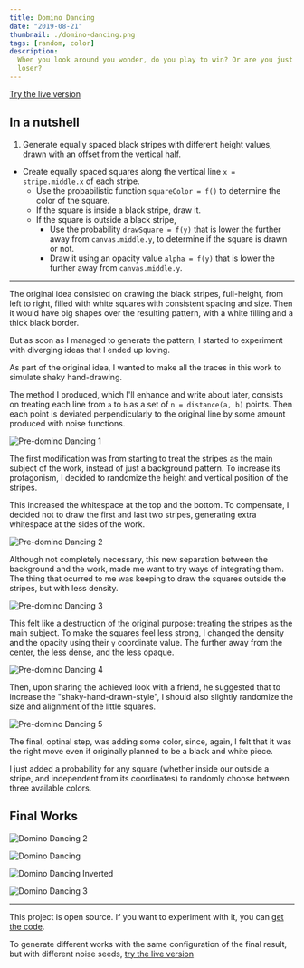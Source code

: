 ```yaml
---
title: Domino Dancing
date: "2019-08-21"
thumbnail: ./domino-dancing.png
tags: [random, color]
description:
  When you look around you wonder, do you play to win? Or are you just a bad
  loser?
---
```


[Try the live version](https://play.generativemistakes.art/domino-dancing/)

## In a nutshell

1. Generate equally spaced black stripes with different height values, drawn
   with an offset from the vertical half.

- Create equally spaced squares along the vertical line `x = stripe.middle.x` of
  each stripe.
  - Use the probabilistic function `squareColor = f()` to determine the color of
    the square.
  - If the square is inside a black stripe, draw it.
  - If the square is outside a black stripe,
    - Use the probability `drawSquare = f(y)` that is lower the further away
      from `canvas.middle.y`, to determine if the square is drawn or not.
    - Draw it using an opacity value `alpha = f(y)` that is lower the further
      away from `canvas.middle.y`.

---

The original idea consisted on drawing the black stripes, full-height, from left
to right, filled with white squares with consistent spacing and size. Then it
would have big shapes over the resulting pattern, with a white filling and a
thick black border.

But as soon as I managed to generate the pattern, I started to experiment with
diverging ideas that I ended up loving.

As part of the original idea, I wanted to make all the traces in this work to
simulate shaky hand-drawing.

The method I produced, which I'll enhance and write about later, consists on
treating each line from `a` to `b` as a set of `n = distance(a, b)` points. Then
each point is deviated perpendicularly to the original line by some amount
produced with noise functions.

![Pre-domino Dancing 1](./pre-domino-dancing-1.png)

The first modification was from starting to treat the stripes as the main
subject of the work, instead of just a background pattern. To increase its
protagonism, I decided to randomize the height and vertical position of the
stripes.

This increased the whitespace at the top and the bottom. To compensate, I
decided not to draw the first and last two stripes, generating extra whitespace
at the sides of the work.

![Pre-domino Dancing 2](./pre-domino-dancing-2.png)

Although not completely necessary, this new separation between the background
and the work, made me want to try ways of integrating them. The thing that
ocurred to me was keeping to draw the squares outside the stripes, but with less
density.

![Pre-domino Dancing 3](./pre-domino-dancing-3.png)

This felt like a destruction of the original purpose: treating the stripes as
the main subject. To make the squares feel less strong, I changed the density
and the opacity using their `y` coordinate value. The further away from the
center, the less dense, and the less opaque.

![Pre-domino Dancing 4](./pre-domino-dancing-4.png)

Then, upon sharing the achieved look with a friend, he suggested that to
increase the "shaky-hand-drawn-style", I should also slightly randomize the size
and alignment of the little squares.

![Pre-domino Dancing 5](./pre-domino-dancing-5.png)

The final, optinal step, was adding some color, since, again, I felt that it was
the right move even if originally planned to be a black and white piece.

I just added a probability for any square (whether inside our outside a stripe,
and independent from its coordinates) to randomly choose between three available
colors.

## Final Works

![Domino Dancing 2](./domino-dancing-2.png)

![Domino Dancing](./domino-dancing.png)

![Domino Dancing Inverted](./domino-dancing-inverted.png)

![Domino Dancing 3](./domino-dancing-3.png)

---

This project is open source. If you want to experiment with it, you can
[get the code](https://github.com/davidomarf/generative-mistakes/tree/master/sketches/domino-dancing).

To generate different works with the same configuration of the final result, but
with different noise seeds,
[try the live version](https://play.generativemistakes.art/domino-dancing/)
